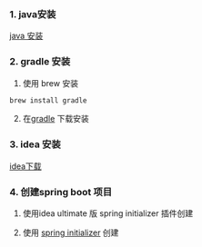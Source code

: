 ### 1. java安装

[java 安装](https://www.oracle.com/java/technologies/downloads/)

### 2. gradle 安装

1. 使用 brew 安装
```sh
brew install gradle
```

2. 在[gradle](https://gradle.org/) 下载安装

### 3. idea 安装

[idea下载](https://www.jetbrains.com/idea/download/#section=mac)

### 4. 创建spring boot 项目

1. 使用idea ultimate 版 spring initializer 插件创建

2. 使用 [spring initializer](https://start.spring.io/) 创建